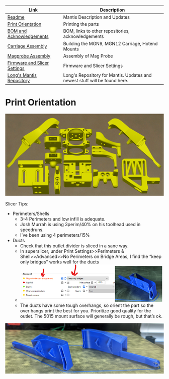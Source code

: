 |  Link  | Description |
|--|--|
| [Readme](readme.md)  |  Mantis Description and Updates |
|  [Print Orientation](print_orientation.md)  |  Printing the parts  |
|  [BOM and Acknowledgements](bom_acknowledgements.md)  |  BOM, links to other repositories, acknowledgements  |
| [Carriage Assembly](carriage_assembly.md) | Building the MGN9, MGN12 Carriage, Hotend Mounts |
|  [Magprobe Assembly](magprobe.md)  |  Assembly of Mag Probe  |
|  [Firmware and Slicer Settings](firmware_slicer_settings.md)  |  Firmware and Slicer Settings |
|  [Long's Mantis Repository](https://github.com/mandryd/VoronUsers/tree/master/printer_mods/Long/Mantis_Dual_5015) | Long's Repository for Mantis.  Updates and newest stuff will be found here.  |

Print Orientation
============
![Print Orientation](images/print_orientation_slicer.png)

Slicer Tips:
- Perimeters/Shells
  - 3-4 Perimeters and low infill is adequate.
  - Josh Murrah is using 3perim/40% on his toolhead used in speedruns.
  - I’ve been using 4 perimeters/15%
- Ducts
  - Check that this outlet divider is sliced in a sane way.
  - In superslicer, under Print Settings>>Perimeters & Shell>>Advanced>>No Perimeters on Bridge Areas, I find the “keep only bridges” works well for the ducts
  - <img src="images/print_orientation_keep_only_bridges.png" width=66% height=66%><img src="images/print_orientation_duct_divider.jpg" width=33% height=33%>
  - The ducts have some tough overhangs, so orient the part so the over hangs print the best for you. Prioritize good quality for the outlet. The 5015 mount surface will generally be rough, but that’s ok.
<img src="images/print_orientation_ducts.jpg">
